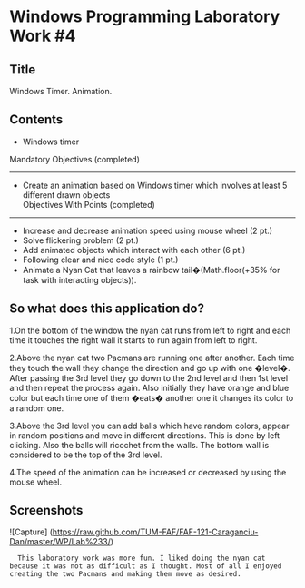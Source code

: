 Windows Programming Laboratory Work #4
======================================

Title
-----
Windows Timer. Animation.

Contents
--------
- Windows timer

Mandatory Objectives (completed)

--------------------------------
-	Create an animation based on Windows timer which involves at least 5 different drawn objects                                                               
Objectives With Points (completed)
----------------------------------
-	Increase and decrease animation speed using mouse wheel (2 pt.)
-	Solve flickering problem (2 pt.)
-	Add animated objects which interact with each other (6 pt.)                           
-	Following clear and nice code style (1 pt.)
-    Animate a Nyan Cat that leaves a rainbow tail�(Math.floor(+35% for task with interacting objects)).

So what does this application do?
-------------------------- 
1.On the bottom of the window the nyan cat runs from left to right and each time it touches the right wall it starts to run again from left to right.

2.Above the nyan cat two Pacmans are running one after another. Each time they touch the wall they change the direction and go up with one �level�. After passing the 3rd level they go down to the 2nd level and then 1st level and then repeat the process again. Also initially they have orange and blue color but each time one of them �eats� another one it changes its color to a random one.

3.Above the 3rd level you can add balls which have random colors, appear in random positions and move in different directions. This is done by left clicking.
Also the balls will ricochet from the walls. The bottom wall is considered to be the top of the 3rd level.
 
4.The speed of the animation can be increased or decreased by using the mouse wheel.
 
Screenshots
--------------------------

![Capture] (https://raw.github.com/TUM-FAF/FAF-121-Caraganciu-Dan/master/WP/Lab%233/)

      This laboratory work was more fun. I liked doing the nyan cat because it was not as difficult as I thought. Most of all I enjoyed creating the two Pacmans and making them move as desired. 
